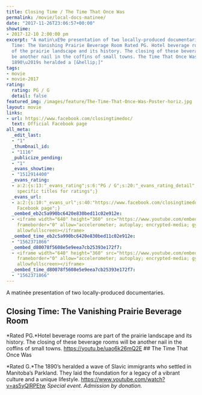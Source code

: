```yaml
---
title: Closing Time / The Time That Once Was
permalink: /movie/local-docs-matinee/
date: "2017-11-26T23:06:57+00:00"
showtime:
- 2017-12-10 2:00:00 pm
excerpt: "A matin\xE9e presentation of two locally-produced documentaries. Closing
  Time: The Vanishing Prairie Beverage Room Rated PG. Hotel beverage rooms are part
  of the prairie landscape and its history. The closing of these beverage rooms will
  be another nail in the coffins of small towns. The Time That Once Was Rated G. The
  1890\u2019s heralded a [&hellip;]"
tags:
- movie
- movie-2017
rating:
  rating: PG / G
  detail: false
featured_img: /images/feature/The-Time-That-Once-Was-Poster-horiz.jpg
layout: movie
links:
- url: https://www.facebook.com/closingtimedoc/
  text: Official Facebook page
all_meta:
  _edit_last:
  - "1"
  _thumbnail_id:
  - "1116"
  _publicize_pending:
  - "1"
  _evans_showtime:
  - "1512914400"
  _evans_rating:
  - a:2:{s:13:"_evans_rating";s:6:"PG / G";s:20:"_evans_rating_detail";s:32:" See
    specific titles for ratings";}
  _evans_url:
  - a:2:{s:10:"_evans_url";s:40:"https://www.facebook.com/closingtimedoc/";s:15:"_evans_url_name";s:22:"Official
    Facebook page";}
  _oembed_eb2c5a990bc6420e830bed11c02e912e:
  - <iframe width="640" height="360" src="https://www.youtube.com/embed/uao6k26mQ2E?feature=oembed"
    frameborder="0" allow="accelerometer; autoplay; encrypted-media; gyroscope; picture-in-picture"
    allowfullscreen></iframe>
  _oembed_time_eb2c5a990bc6420e830bed11c02e912e:
  - "1562371866"
  _oembed_d80078f5608e5e9eea7cb25393e172f7:
  - <iframe width="640" height="360" src="https://www.youtube.com/embed/as5yQlRPEtw?feature=oembed"
    frameborder="0" allow="accelerometer; autoplay; encrypted-media; gyroscope; picture-in-picture"
    allowfullscreen></iframe>
  _oembed_time_d80078f5608e5e9eea7cb25393e172f7:
  - "1562371866"
---
```


A matinée presentation of two locally-produced documentaries.

## Closing Time: The Vanishing Prairie Beverage Room

*Rated PG.*Hotel beverage rooms are part of the prairie landscape and its history. The closing of these beverage rooms will be another nail in the coffins of small towns. https://youtu.be/uao6k26mQ2E ## The Time That Once Was

*Rated G.*The 1890’s heralded a wave of Slavic immigrants who settled in Manitoba’s Parkland. They laid the foundation for a legacy of a vibrant culture and a unique lifestyle. https://www.youtube.com/watch?v=as5yQlRPEtw *Special event. Admission by donation.*